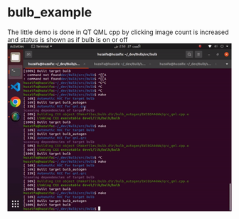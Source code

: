 # bulb_example
The little demo is done in QT QML cpp 
by clicking image count is increased and status is shown as if bulb is on or off
![Alt text](images/git_demo.gif?raw=true "On")
